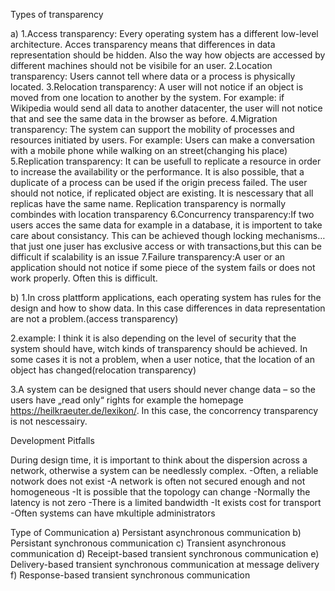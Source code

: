 Types of transparency

a)
1.Access transparency: Every operating system has a different low-level architecture. Acces transparency means that differences in data representation should be hidden. Also the way how objects are accessed by different machines should not be visibile for an user.
2.Location transparency: Users cannot tell where data or a process is physically located.
3.Relocation transparency: A user will not notice if an object is moved from one location to another by the system. For example: if Wikipedia would send all data to another datacenter, the user will not notice that and see the same data in the browser as before.
4.Migration transparency: The system can support the mobility of processes and resources initiated by users. For example: Users can make a conversation with a mobile phone while walking on an street(changing his place)
5.Replication transparency: It can be usefull to replicate a resource in order to increase the availability or the performance. It is also possible, that a duplicate of a process can be used if the origin precess failed. The user should not notice, if replicated object are existing. It is nescessary that all replicas have the same name. Replication transparency is normally combindes with location transparency
6.Concurrency transparency:If two users acces the same data for example in a database, it is importent to take care about consistancy. This can be achieved though locking mechanisms…that just one juser has exclusive access or with transactions,but this can be difficult if scalability is an issue
7.Failure transparency:A user or an application should not notice if some piece of the system fails or does not work properly. Often this is difficult.

b)
1.In cross plattform applications, each operating system has rules for the design and how to show data. In this case differences in data representation are not a problem.(access transparency)

2.example: I think it is also depending on the level of security that the system should have, witch kinds of transparency should be achieved. In some cases it is not a problem, when a user notice, that the location of an object has changed(relocation transparency)

3.A system can be designed that users should never change data – so the users have „read only“ rights for example the homepage https://heilkraeuter.de/lexikon/. In this case, the concorrency transparency is not nescessairy.


Development Pitfalls


During design time, it is important to think about the dispersion across a network, otherwise a system can be needlessly complex.
-Often, a reliable notwork does not exist
-A network is often not secured enough and not homogeneous
-It is possible that the topology can change
-Normally  the latency is not zero
-There is a limited bandwidth
-It exists cost for transport
-Often systems can have mkultiple administrators

 Type of Communication
a)	Persistant asynchronous communication
b)	Persistant synchronous communication
c)	Transient asynchronous communication
d)	Receipt-based transient synchronous communication
e)	Delivery-based transient synchronous communication at message delivery
f)	Response-based transient synchronous communication


